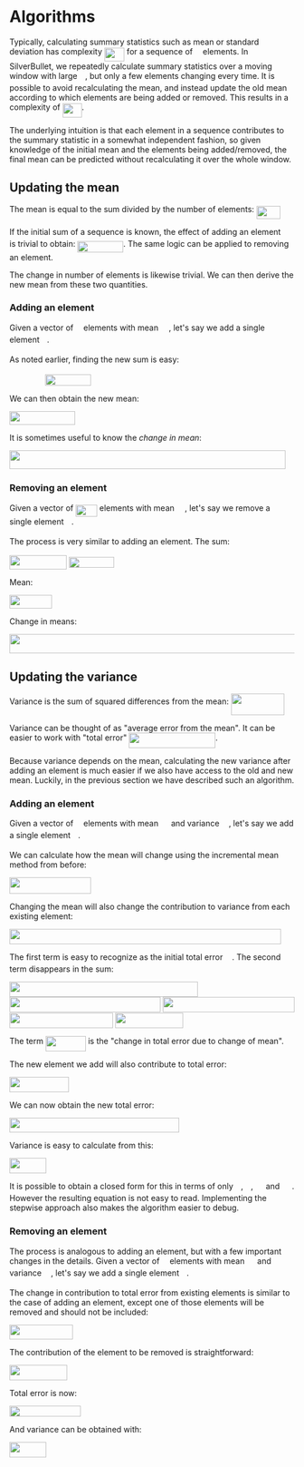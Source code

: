 # Algorithms

Typically, calculating summary statistics such as mean or standard deviation has complexity <img src="/theory/tex/1f08ccc9cd7309ba1e756c3d9345ad9f.svg?invert_in_darkmode&sanitize=true" align=middle width=35.64773519999999pt height=24.65753399999998pt/> for a sequence of <img src="/theory/tex/55a049b8f161ae7cfeb0197d75aff967.svg?invert_in_darkmode&sanitize=true" align=middle width=9.86687624999999pt height=14.15524440000002pt/> elements. In SilverBullet, we repeatedly calculate summary statistics over a moving window with large <img src="/theory/tex/55a049b8f161ae7cfeb0197d75aff967.svg?invert_in_darkmode&sanitize=true" align=middle width=9.86687624999999pt height=14.15524440000002pt/>, but only a few elements changing every time. It is possible to avoid recalculating the mean, and instead update the old mean according to which elements are being added or removed. This results in a complexity of <img src="/theory/tex/1e2f931ee6c0b8e7a51a7b0d123d514f.svg?invert_in_darkmode&sanitize=true" align=middle width=34.00006829999999pt height=24.65753399999998pt/>.

The underlying intuition is that each element in a sequence contributes to the summary statistic in a somewhat independent fashion, so given knowledge of the initial mean and the elements being added/removed, the final mean can be predicted without recalculating it over the whole window.

## Updating the mean

The mean is equal to the sum divided by the number of elements: <img src="/theory/tex/b14cdbcd9377310f5989a6c57563667c.svg?invert_in_darkmode&sanitize=true" align=middle width=41.921175449999986pt height=22.853275500000024pt/>

If the initial sum of a sequence is known, the effect of adding an element <img src="/theory/tex/332cc365a4987aacce0ead01b8bdcc0b.svg?invert_in_darkmode&sanitize=true" align=middle width=9.39498779999999pt height=14.15524440000002pt/> is trivial to obtain: <img src="/theory/tex/b4c607e24f0798171b1c4a4b24c8c103.svg?invert_in_darkmode&sanitize=true" align=middle width=80.80934399999998pt height=19.1781018pt/>. The same logic can be applied to removing an element.

The change in number of elements is likewise trivial. We can then derive the new mean from these two quantities.

### Adding an element

Given a vector of <img src="/theory/tex/55a049b8f161ae7cfeb0197d75aff967.svg?invert_in_darkmode&sanitize=true" align=middle width=9.86687624999999pt height=14.15524440000002pt/> elements with mean <img src="/theory/tex/ce9c41bf6906ffd46ac330f09cacc47f.svg?invert_in_darkmode&sanitize=true" align=middle width=14.555823149999991pt height=14.15524440000002pt/>, let's say we add a single element <img src="/theory/tex/332cc365a4987aacce0ead01b8bdcc0b.svg?invert_in_darkmode&sanitize=true" align=middle width=9.39498779999999pt height=14.15524440000002pt/>.

As noted earlier, finding the new sum is easy:

<img src="/theory/tex/bd92343fd9cd8fe3d3c2dc6e7586033a.svg?invert_in_darkmode&sanitize=true" align=middle width=59.518606949999985pt height=14.15524440000002pt/>

<img src="/theory/tex/b4c607e24f0798171b1c4a4b24c8c103.svg?invert_in_darkmode&sanitize=true" align=middle width=80.80934399999998pt height=19.1781018pt/>

We can then obtain the new mean:

<img src="/theory/tex/d02eca73e3166161d03217e19d5a783e.svg?invert_in_darkmode&sanitize=true" align=middle width=115.75351094999998pt height=24.65753399999998pt/>

It is sometimes useful to know the *change in mean*:

<img src="/theory/tex/9cfc114e06f2106026bc28fd1b390272.svg?invert_in_darkmode&sanitize=true" align=middle width=487.59697965pt height=33.20539859999999pt/>

### Removing an element

Given a vector of <img src="/theory/tex/3f18d8f60c110e865571bba5ba67dcc6.svg?invert_in_darkmode&sanitize=true" align=middle width=38.17727759999999pt height=21.18721440000001pt/> elements with mean <img src="/theory/tex/ce9c41bf6906ffd46ac330f09cacc47f.svg?invert_in_darkmode&sanitize=true" align=middle width=14.555823149999991pt height=14.15524440000002pt/>, let's say we remove a single element <img src="/theory/tex/332cc365a4987aacce0ead01b8bdcc0b.svg?invert_in_darkmode&sanitize=true" align=middle width=9.39498779999999pt height=14.15524440000002pt/>.

The process is very similar to adding an element. The sum:

<img src="/theory/tex/a68b6a05ef8f1e22f879063197b35bf2.svg?invert_in_darkmode&sanitize=true" align=middle width=100.61444085pt height=24.65753399999998pt/>

<img src="/theory/tex/a7712ecc4de6a5ad0140131edc826020.svg?invert_in_darkmode&sanitize=true" align=middle width=80.80934399999998pt height=19.1781018pt/>

Mean:

<img src="/theory/tex/3cf2104a116a8858f60c08e9fd38afea.svg?invert_in_darkmode&sanitize=true" align=middle width=74.65767704999999pt height=24.65753399999998pt/>

Change in means:

<img src="/theory/tex/71ed0d558a4f6a79dac5da0ee1ded1bd.svg?invert_in_darkmode&sanitize=true" align=middle width=504.70766280000004pt height=33.20539859999999pt/>

## Updating the variance

Variance is the sum of squared differences from the mean: <img src="/theory/tex/c0e30db7cb3106f100a7dbe114aa6437.svg?invert_in_darkmode&sanitize=true" align=middle width=94.81286429999999pt height=37.19082179999999pt/>

Variance can be thought of as "average error from the mean". It can be easier to work with "total error" <img src="/theory/tex/6a539dc75ba20fd8bafe2a2db9c8e01e.svg?invert_in_darkmode&sanitize=true" align=middle width=152.9212542pt height=26.76175259999998pt/>.

Because variance depends on the mean, calculating the new variance after adding an element is much easier if we also have access to the old and new mean. Luckily, in the previous section we have described such an algorithm.

### Adding an element

Given a vector of <img src="/theory/tex/55a049b8f161ae7cfeb0197d75aff967.svg?invert_in_darkmode&sanitize=true" align=middle width=9.86687624999999pt height=14.15524440000002pt/> elements with mean <img src="/theory/tex/ce9c41bf6906ffd46ac330f09cacc47f.svg?invert_in_darkmode&sanitize=true" align=middle width=14.555823149999991pt height=14.15524440000002pt/> and variance <img src="/theory/tex/9f7365802167fff585175c1750674d42.svg?invert_in_darkmode&sanitize=true" align=middle width=12.61896569999999pt height=14.15524440000002pt/>, let's say we add a single element <img src="/theory/tex/332cc365a4987aacce0ead01b8bdcc0b.svg?invert_in_darkmode&sanitize=true" align=middle width=9.39498779999999pt height=14.15524440000002pt/>.

We can calculate how the mean will change using the incremental mean method from before:

<img src="/theory/tex/8e7cd5b6663276d5fd6736a4e271a275.svg?invert_in_darkmode&sanitize=true" align=middle width=144.3307668pt height=28.913154600000016pt/>

Changing the mean will also change the contribution to variance from each existing element:

<img src="/theory/tex/771cee8c42fe25f78516d1905494e8f2.svg?invert_in_darkmode&sanitize=true" align=middle width=479.950086pt height=26.76175259999998pt/>

The first term is easy to recognize as the initial total error <img src="/theory/tex/b95c2b0aab2482e5bebd25332a4bbde0.svg?invert_in_darkmode&sanitize=true" align=middle width=12.30503669999999pt height=14.15524440000002pt/>. The second term disappears in the sum:

<img src="/theory/tex/205cd891e3a64c3e8fbfee872cd2bd89.svg?invert_in_darkmode&sanitize=true" align=middle width=333.0011685pt height=26.76175259999998pt/>

<img src="/theory/tex/5a5730a6fa8ce095c5f3a9f90f76592d.svg?invert_in_darkmode&sanitize=true" align=middle width=266.6931333pt height=26.76175259999998pt/>

<img src="/theory/tex/57a23c245b7c9c456941a39e8c0b96bf.svg?invert_in_darkmode&sanitize=true" align=middle width=233.23427325pt height=26.76175259999998pt/>

<img src="/theory/tex/e8efaa09341f6999c7fa6bb55b3816d5.svg?invert_in_darkmode&sanitize=true" align=middle width=182.93941875pt height=26.76175259999998pt/>

<img src="/theory/tex/53544930c3f25479cf181978e2a8955a.svg?invert_in_darkmode&sanitize=true" align=middle width=119.9257026pt height=26.76175259999998pt/>

The term <img src="/theory/tex/b8de696693304c743506c921f9b3d8df.svg?invert_in_darkmode&sanitize=true" align=middle width=71.31091604999999pt height=26.76175259999998pt/> is the "change in total error due to change of mean".

The new element we add will also contribute to total error: 

<img src="/theory/tex/c98cc14175fe605aa4ade678fc484dcf.svg?invert_in_darkmode&sanitize=true" align=middle width=105.09889664999999pt height=26.76175259999998pt/>

We can now obtain the new total error: 

<img src="/theory/tex/1e16d781569a81c9eea6a0f6e4f2338d.svg?invert_in_darkmode&sanitize=true" align=middle width=300.02627655000003pt height=26.76175259999998pt/>

Variance is easy to calculate from this:

<img src="/theory/tex/f8f859842186628c401ccadd67d19f15.svg?invert_in_darkmode&sanitize=true" align=middle width=65.15001734999998pt height=26.78527500000001pt/>

It is possible to obtain a closed form for this in terms of only <img src="/theory/tex/55a049b8f161ae7cfeb0197d75aff967.svg?invert_in_darkmode&sanitize=true" align=middle width=9.86687624999999pt height=14.15524440000002pt/>, <img src="/theory/tex/332cc365a4987aacce0ead01b8bdcc0b.svg?invert_in_darkmode&sanitize=true" align=middle width=9.39498779999999pt height=14.15524440000002pt/>, <img src="/theory/tex/ce9c41bf6906ffd46ac330f09cacc47f.svg?invert_in_darkmode&sanitize=true" align=middle width=14.555823149999991pt height=14.15524440000002pt/> and <img src="/theory/tex/a5d5b14c3616c4fa018839d0842ae295.svg?invert_in_darkmode&sanitize=true" align=middle width=17.60479214999999pt height=14.15524440000002pt/>. However the resulting equation is not easy to read. Implementing the stepwise approach also makes the algorithm easier to debug.

### Removing an element

The process is analogous to adding an element, but with a few important changes in the details. Given a vector of <img src="/theory/tex/55a049b8f161ae7cfeb0197d75aff967.svg?invert_in_darkmode&sanitize=true" align=middle width=9.86687624999999pt height=14.15524440000002pt/> elements with mean <img src="/theory/tex/ce9c41bf6906ffd46ac330f09cacc47f.svg?invert_in_darkmode&sanitize=true" align=middle width=14.555823149999991pt height=14.15524440000002pt/> and variance <img src="/theory/tex/9f7365802167fff585175c1750674d42.svg?invert_in_darkmode&sanitize=true" align=middle width=12.61896569999999pt height=14.15524440000002pt/>, let's say we add a single element <img src="/theory/tex/332cc365a4987aacce0ead01b8bdcc0b.svg?invert_in_darkmode&sanitize=true" align=middle width=9.39498779999999pt height=14.15524440000002pt/>.

The change in contribution to total error from existing elements is similar to the case of adding an element, except one of those elements will be removed and should not be included:

<img src="/theory/tex/953c37a233673c3dc16803303b416010.svg?invert_in_darkmode&sanitize=true" align=middle width=112.40674994999998pt height=26.76175259999998pt/>

The contribution of the element to be removed is straightforward:

<img src="/theory/tex/c39b24d5ee2e73df20187b92a65f45c8.svg?invert_in_darkmode&sanitize=true" align=middle width=102.04991609999999pt height=26.76175259999998pt/>

Total error is now:

<img src="/theory/tex/1c17f8df636e927514313d763266657b.svg?invert_in_darkmode&sanitize=true" align=middle width=125.78656364999999pt height=19.1781018pt/>

And variance can be obtained with:

<img src="/theory/tex/5b3b9ac2b6c7ac28a60f7dfad23d0f96.svg?invert_in_darkmode&sanitize=true" align=middle width=65.33266409999999pt height=26.78527500000001pt/>
